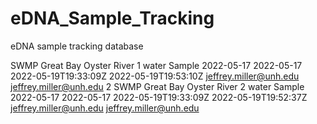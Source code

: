 # eDNA_Sample_Tracking
eDNA sample tracking database




SWMP	Great Bay	Oyster River	1	water	Sample	2022-05-17	2022-05-17	2022-05-19T19:33:09Z	2022-05-19T19:53:10Z	jeffrey.miller@unh.edu	jeffrey.miller@unh.edu
2	SWMP	Great Bay	Oyster River	2	water	Sample	2022-05-17	2022-05-17	2022-05-19T19:33:09Z	2022-05-19T19:52:37Z	jeffrey.miller@unh.edu	jeffrey.miller@unh.edu